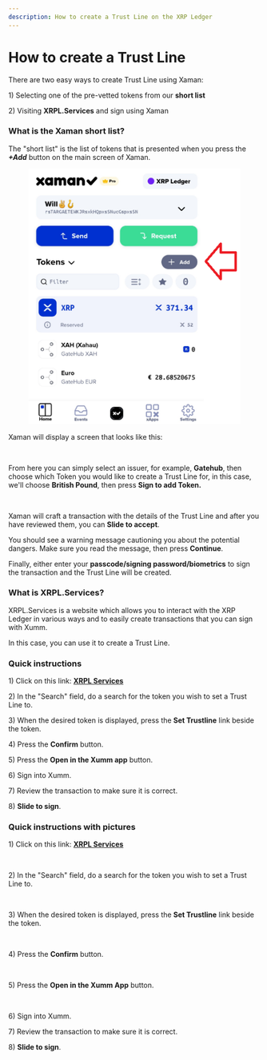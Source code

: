 ```yaml
---
description: How to create a Trust Line on the XRP Ledger
---
```


# How to create a Trust Line

There are two easy ways to create Trust Line using Xaman:

1\) Selecting one of the pre-vetted tokens from our **short list**

2\) Visiting **XRPL.Services** and sign using Xaman

### **What is the Xaman short list?**

The "short list" is the list of tokens that is presented when you press the _**+Add**_ button on the main screen of Xaman.



<figure><img src="../.gitbook/assets/Xaman - Add button.png" alt=""><figcaption></figcaption></figure>

Xaman will display a screen that looks like this:

<figure><img src="../.gitbook/assets/Short List - 2.png" alt=""><figcaption></figcaption></figure>

From here you can simply select an issuer, for example, **Gatehub**, then choose which Token you would like to create a Trust Line for, in this case, we'll choose **British Pound**, then press **Sign to add Token.**

<figure><img src="../.gitbook/assets/Short List - 3.png" alt=""><figcaption></figcaption></figure>

Xaman will craft a transaction with the details of the Trust Line and after you have reviewed them, you can **Slide to accept**. &#x20;

You should see a warning message cautioning you about the potential dangers. Make sure you read the message, then press **Continue**.&#x20;

Finally, either enter your **passcode/signing password/biometrics** to sign the transaction and the Trust Line will be created.

### **What is XRPL.Services?**

XRPL.Services is a website which allows you to interact with the XRP Ledger in various ways and to easily create transactions that you can sign with Xumm.&#x20;

In this case, you can use it to create a Trust Line.

### Quick instructions

1\) Click on this link: [**XRPL Services**](https://xrpl.services/tokens)

2\) In the "Search" field, do a search for the token you wish to set a Trust Line to.

3\) When the desired token is displayed, press the **Set Trustline** link beside the token.

4\) Press the **Confirm** button.

5\) Press the **Open in the Xumm app** button.

6\) Sign into Xumm.

7\) Review the transaction to make sure it is correct.

8\) **Slide to sign**.

### Quick instructions with pictures

1\) Click on this link: [**XRPL Services**](https://xrpl.services/tokens)

<figure><img src="../.gitbook/assets/XRPL Services - 1.png" alt=""><figcaption></figcaption></figure>

2\) In the "Search" field, do a search for the token you wish to set a Trust Line to.

<figure><img src="../.gitbook/assets/XRPL Services - 2.png" alt=""><figcaption></figcaption></figure>

3\) When the desired token is displayed, press the **Set Trustline** link beside the token.

<figure><img src="../.gitbook/assets/XRPL Services - 3.png" alt=""><figcaption></figcaption></figure>

4\) Press the **Confirm** button.

<figure><img src="../.gitbook/assets/XRPL Services - 4.png" alt=""><figcaption></figcaption></figure>

5\) Press the **Open in the Xumm App** button.

<figure><img src="../.gitbook/assets/XRPL Services - 6.png" alt=""><figcaption></figcaption></figure>

6\) Sign into Xumm.

7\) Review the transaction to make sure it is correct.

8\) **Slide to sign**.

